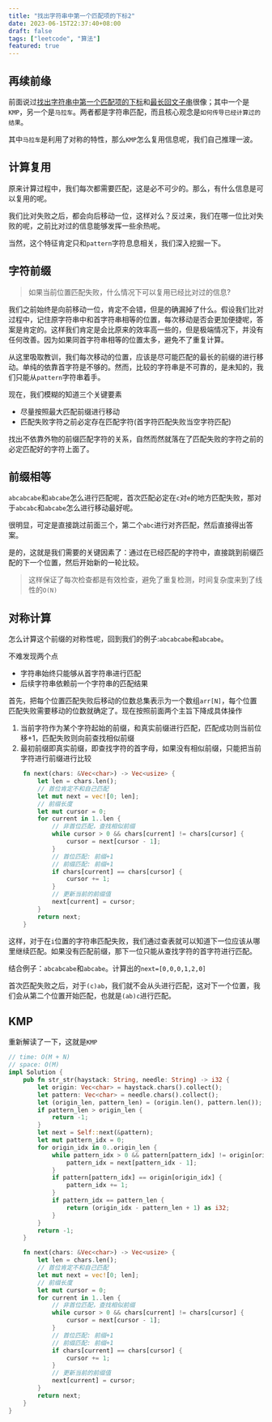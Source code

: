 ```yaml
---
title: "找出字符串中第一个匹配项的下标2"
date: 2023-06-15T22:37:40+08:00
draft: false
tags: ["leetcode", "算法"]
featured: true
---
```


## 再续前缘

前面说过[找出字符串中第一个匹配项的下标](https://just-worker.github.io/blog/%E6%89%BE%E5%87%BA%E5%AD%97%E7%AC%A6%E4%B8%B2%E4%B8%AD%E7%AC%AC%E4%B8%80%E4%B8%AA%E5%8C%B9%E9%85%8D%E9%A1%B9%E7%9A%84%E4%B8%8B%E6%A0%87/)和[最长回文子串](https://just-worker.github.io/blog/%E6%9C%80%E9%95%BF%E5%9B%9E%E6%96%87%E5%AD%90%E4%B8%B22/)很像；其中一个是`KMP`，另一个是`马拉车`。两者都是字符串匹配，而且核心观念是`如何传导已经计算过的结果`。


其中`马拉车`是利用了对称的特性，那么`KMP`怎么复用信息呢，我们自己推理一波。

## 计算复用

原来计算过程中，我们每次都需要匹配，这是必不可少的。那么，有什么信息是可以复用的呢。


我们比对失败之后，都会向后移动一位，这样对么？反过来，我们在哪一位比对失败的呢，之前比对过的信息能够发挥一些余热呢。


当然，这个特征肯定只和`pattern`字符息息相关，我们深入挖掘一下。

## 字符前缀

> 如果当前位置匹配失败，什么情况下可以复用已经比对过的信息?

我们之前始终是向前移动一位，肯定不会错，但是的确漏掉了什么。假设我们比对过程中，记住原字符串中和首字符串相等的位置，每次移动是否会更加便捷呢，答案是肯定的。这样我们肯定是会比原来的效率高一些的，但是极端情况下，并没有任何改善。因为如果同首字符串相等的位置太多，避免不了重复计算。


从这里吸取教训，我们每次移动的位置，应该是尽可能匹配的最长的前缀的进行移动。单纯的依靠首字符是不够的。然而，比较的字符串是不可靠的，是未知的，我们只能从`pattern`字符串着手。


现在，我们模糊的知道三个关键要素
- 尽量按照最大匹配前缀进行移动
- 匹配失败字符之前必定存在匹配字符(首字符匹配失败当空字符匹配)

找出不依靠外物的前缀匹配字符的关系，自然而然就落在了匹配失败的字符之前的必定匹配好的字符上面了。

## 前缀相等

`abcabcabe`和`abcabe`怎么进行匹配呢，首次匹配必定在`c`对`e`的地方匹配失败，那对于`abcabc`和`abcabe`怎么进行移动最好呢。


很明显，可定是直接跳过前面三个，第二个`abc`进行对齐匹配，然后直接得出答案。


是的，这就是我们需要的关键因素了：通过在已经匹配的字符中，直接跳到前缀匹配的下一个位置，然后开始新的一轮比较。
> 这样保证了每次检查都是有效检查，避免了重复检测，时间复杂度来到了线性的`O(N)`

## 对称计算

怎么计算这个前缀的对称性呢，回到我们的例子:`abcabcabe`和`abcabe`。


不难发现两个点
- 字符串始终只能够从首字符串进行匹配
- 后续字符串依赖前一个字符串的匹配结果

首先，把每个位置匹配失败后移动的位数总集表示为一个数组`arr[N]`，每个位置匹配失败需要移动的位数就确定了。现在按照前面两个主旨下降成具体操作

1. 当前字符作为某个字符起始的前缀，和真实前缀进行匹配，匹配成功则当前位移+1，匹配失败则向前查找相似前缀
2. 最初前缀即真实前缀，即查找字符的首字母，如果没有相似前缀，只能把当前字符进行前缀进行比较

```rust
    fn next(chars: &Vec<char>) -> Vec<usize> {
        let len = chars.len();
        // 首位肯定不和自己匹配
        let mut next = vec![0; len];
        // 前缀长度
        let mut cursor = 0;
        for current in 1..len {
            // 非首位匹配，查找相似前缀
            while cursor > 0 && chars[current] != chars[cursor] {
                cursor = next[cursor - 1];
            }
            // 首位匹配: 前缀+1
            // 前缀匹配: 前缀+1
            if chars[current] == chars[cursor] {
                cursor += 1;
            }
            // 更新当前的前缀值
            next[current] = cursor;
        }
        return next;
    }
```

这样，对于在`i`位置的字符串匹配失败，我们通过查表就可以知道下一位应该从哪里继续匹配。如果没有匹配前缀，那下一位只能从查找字符的首字符进行匹配。


结合例子：`abcabcabe`和`abcabe`。计算出的`next=[0,0,0,1,2,0]`


首次匹配失败之后，对于`(c)ab`，我们就不会从头进行匹配，这对下一个位置，我们会从第二个位置开始匹配，也就是`(ab)c`进行匹配。

## KMP

重新解读了一下，这就是`KMP`

```rust
// time: O(M + N)
// space: O(M)
impl Solution {
    pub fn str_str(haystack: String, needle: String) -> i32 {
        let origin: Vec<char> = haystack.chars().collect();
        let pattern: Vec<char> = needle.chars().collect();
        let (origin_len, pattern_len) = (origin.len(), pattern.len());
        if pattern_len > origin_len {
            return -1;
        }
        let next = Self::next(&pattern);
        let mut pattern_idx = 0;
        for origin_idx in 0..origin_len {
            while pattern_idx > 0 && pattern[pattern_idx] != origin[origin_idx] {
                pattern_idx = next[pattern_idx - 1];
            }
            if pattern[pattern_idx] == origin[origin_idx] {
                pattern_idx += 1;
            }
            if pattern_idx == pattern_len {
                return (origin_idx - pattern_len + 1) as i32;
            }
        }
        return -1;
    }

    fn next(chars: &Vec<char>) -> Vec<usize> {
        let len = chars.len();
        // 首位肯定不和自己匹配
        let mut next = vec![0; len];
        // 前缀长度
        let mut cursor = 0;
        for current in 1..len {
            // 非首位匹配，查找相似前缀
            while cursor > 0 && chars[current] != chars[cursor] {
                cursor = next[cursor - 1];
            }
            // 首位匹配: 前缀+1
            // 前缀匹配: 前缀+1
            if chars[current] == chars[cursor] {
                cursor += 1;
            }
            // 更新当前的前缀值
            next[current] = cursor;
        }
        return next;
    }
}
```

